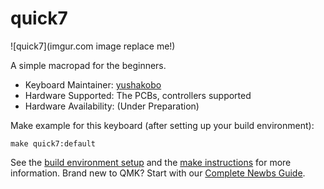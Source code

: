 # quick7

![quick7](imgur.com image replace me!)

A simple macropad for the beginners.

* Keyboard Maintainer: [yushakobo](https://github.com/yushakobo)
* Hardware Supported: The PCBs, controllers supported
* Hardware Availability: (Under Preparation)

Make example for this keyboard (after setting up your build environment):

    make quick7:default

See the [build environment setup](https://docs.qmk.fm/#/getting_started_build_tools) and the [make instructions](https://docs.qmk.fm/#/getting_started_make_guide) for more information. Brand new to QMK? Start with our [Complete Newbs Guide](https://docs.qmk.fm/#/newbs).
